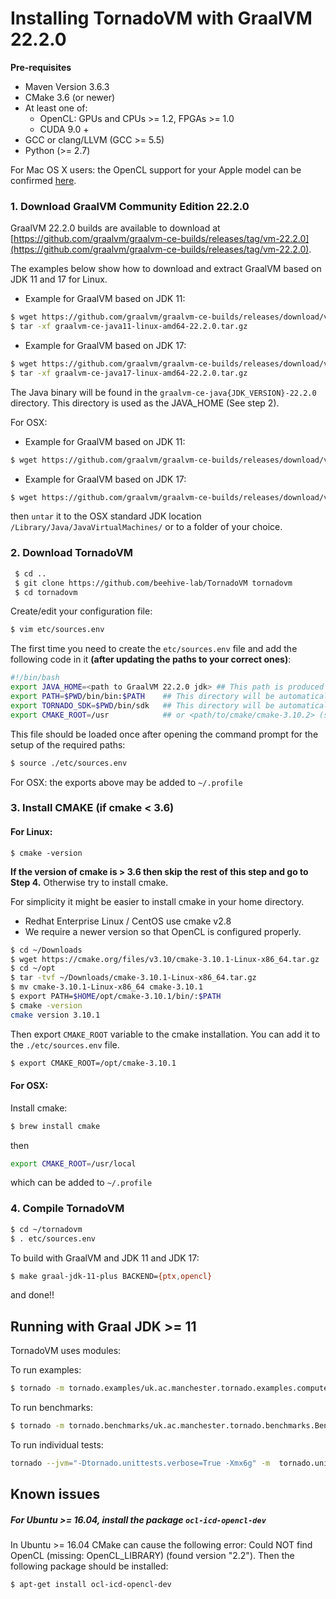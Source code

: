 # Installing TornadoVM with GraalVM 22.2.0

**Pre-requisites**

  * Maven Version 3.6.3
  * CMake 3.6 (or newer)
  * At least one of:
    * OpenCL: GPUs and CPUs >= 1.2, FPGAs >= 1.0
    * CUDA 9.0 +
  * GCC or clang/LLVM (GCC >= 5.5)
  * Python (>= 2.7)

  For Mac OS X users: the OpenCL support for your Apple model can be confirmed [here](https://support.apple.com/en-gb/HT202823).


### 1. Download GraalVM Community Edition 22.2.0

GraalVM 22.2.0 builds are available to download at [https://github.com/graalvm/graalvm-ce-builds/releases/tag/vm-22.2.0](https://github.com/graalvm/graalvm-ce-builds/releases/tag/vm-22.2.0).

The examples below show how to download and extract GraalVM based on JDK 11 and 17 for Linux.

* Example for GraalVM based on JDK 11:
```bash
$ wget https://github.com/graalvm/graalvm-ce-builds/releases/download/vm-22.2.0/graalvm-ce-java11-linux-amd64-22.2.0.tar.gz
$ tar -xf graalvm-ce-java11-linux-amd64-22.2.0.tar.gz
```
* Example for GraalVM based on JDK 17:
```bash
$ wget https://github.com/graalvm/graalvm-ce-builds/releases/download/vm-22.2.0/graalvm-ce-java17-linux-amd64-22.2.0.tar.gz
$ tar -xf graalvm-ce-java17-linux-amd64-22.2.0.tar.gz
```


The Java binary will be found in the `graalvm-ce-java{JDK_VERSION}-22.2.0` directory. This directory is used as the JAVA_HOME (See step 2).


For OSX:

* Example for GraalVM based on JDK 11:
```bash
$ wget https://github.com/graalvm/graalvm-ce-builds/releases/download/vm-22.2.0/graalvm-ce-java11-darwin-amd64-22.2.0.tar.gz
```

* Example for GraalVM based on JDK 17:
```bash
$ wget https://github.com/graalvm/graalvm-ce-builds/releases/download/vm-22.2.0/graalvm-ce-java17-darwin-amd64-22.2.0.tar.gz
```

then `untar` it to the OSX standard JDK location `/Library/Java/JavaVirtualMachines/` or to a folder of your choice.


### 2. Download TornadoVM

```bash
 $ cd ..
 $ git clone https://github.com/beehive-lab/TornadoVM tornadovm
 $ cd tornadovm
```

Create/edit your configuration file:
```bash
$ vim etc/sources.env
```

The first time you need to create the `etc/sources.env` file and add the following code in it **(after updating the paths to your correct ones)**:

```bash
#!/bin/bash
export JAVA_HOME=<path to GraalVM 22.2.0 jdk> ## This path is produced in Step 1
export PATH=$PWD/bin/bin:$PATH    ## This directory will be automatically generated during Tornado compilation
export TORNADO_SDK=$PWD/bin/sdk   ## This directory will be automatically generated during Tornado compilation
export CMAKE_ROOT=/usr            ## or <path/to/cmake/cmake-3.10.2> (see step 4)
```

This file should be loaded once after opening the command prompt for the setup of the required paths:

```bash
$ source ./etc/sources.env
```
For OSX: the exports above may be added to `~/.profile`

### 3. Install CMAKE (if cmake < 3.6)

#### For Linux:
```
$ cmake -version
```

**If the version of cmake is > 3.6 then skip the rest of this step and go to Step 4.**
Otherwise try to install cmake.

For simplicity it might be easier to install cmake in your home directory.
  * Redhat Enterprise Linux / CentOS use cmake v2.8
  * We require a newer version so that OpenCL is configured properly.

```bash
$ cd ~/Downloads
$ wget https://cmake.org/files/v3.10/cmake-3.10.1-Linux-x86_64.tar.gz
$ cd ~/opt
$ tar -tvf ~/Downloads/cmake-3.10.1-Linux-x86_64.tar.gz
$ mv cmake-3.10.1-Linux-x86_64 cmake-3.10.1
$ export PATH=$HOME/opt/cmake-3.10.1/bin/:$PATH
$ cmake -version
cmake version 3.10.1
```

Then export `CMAKE_ROOT` variable to the cmake installation. You can add it to the `./etc/sources.env` file.

```bash
$ export CMAKE_ROOT=/opt/cmake-3.10.1
```

#### For OSX:

Install cmake:
```bash
$ brew install cmake
```
then

```bash
export CMAKE_ROOT=/usr/local
```
which can be added to `~/.profile`

### 4. Compile TornadoVM

```bash
$ cd ~/tornadovm
$ . etc/sources.env
```

To build with GraalVM and JDK 11 and JDK 17:

```bash
$ make graal-jdk-11-plus BACKEND={ptx,opencl}
```

and done!!


## Running with Graal JDK >= 11


TornadoVM uses modules:

To run examples:

```bash
$ tornado -m tornado.examples/uk.ac.manchester.tornado.examples.compute.MatrixMultiplication2D --params "512"
```

To run benchmarks:

```bash
$ tornado -m tornado.benchmarks/uk.ac.manchester.tornado.benchmarks.BenchmarkRunner --params "dft"
```

To run individual tests:

```bash
tornado --jvm="-Dtornado.unittests.verbose=True -Xmx6g" -m  tornado.unittests/uk.ac.manchester.tornado.unittests.tools.TornadoTestRunner --params="uk.ac.manchester.tornado.unittests.arrays.TestArrays"
```


## Known issues

##### For Ubuntu >= 16.04, install the package  `ocl-icd-opencl-dev`

In Ubuntu >= 16.04 CMake can cause the following error:  Could NOT find OpenCL (missing: OpenCL_LIBRARY) (found version "2.2"). Then the following package should be installed:

```bash
$ apt-get install ocl-icd-opencl-dev
```
